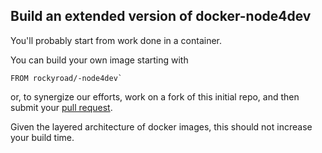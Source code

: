 ## Build an extended version of docker-node4dev
You'll probably start from work done in a container.

You can build your own image starting with

    FROM rockyroad/-node4dev`

or, to synergize our efforts, work on a fork of this initial repo,
and then submit your [pull request]().

Given the layered architecture of docker images, this should
not increase your build time.

